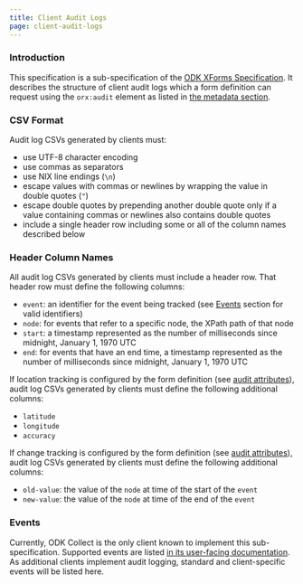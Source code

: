 ```yaml
---
title: Client Audit Logs
page: client-audit-logs
---
```


### Introduction

This specification is a sub-specification of the [ODK XForms Specification](./). It describes the structure of client audit logs which a form definition can request using the `orx:audit` element as listed in [the metadata section](./#metadata).

### CSV Format
Audit log CSVs generated by clients must:
- use UTF-8 character encoding
- use commas as separators
- use NIX line endings (`\n`)
- escape values with commas or newlines by wrapping the value in double quotes (`"`)
- escape double quotes by prepending another double quote only if a value containing commas or newlines also contains double quotes
- include a single header row including some or all of the column names described below

### Header Column Names
All audit log CSVs generated by clients must include a header row. That header row must define the following columns:
- `event`: an identifier for the event being tracked (see [Events](./#events) section for valid identifiers)
- `node`: for events that refer to a specific node, the XPath path of that node
- `start`: a timestamp represented as the number of milliseconds since midnight, January 1, 1970 UTC
- `end`: for events that have an end time, a timestamp represented as the number of milliseconds since midnight, January 1, 1970 UTC

If location tracking is configured by the form definition (see [audit attributes](./#audit-attributes)), audit log CSVs generated by clients must define the following additional columns:
- `latitude`
- `longitude`
- `accuracy`

If change tracking is configured by the form definition (see [audit attributes](./#audit-attributes)), audit log CSVs generated by clients must define the following additional columns:
- `old-value`: the value of the `node` at time of the start of the `event`
- `new-value`: the value of the `node` at time of the end of the `event`

### Events
Currently, ODK Collect is the only client known to implement this sub-specification. Supported events are listed [in its user-facing documentation](https://docs.opendatakit.org/form-audit-log/#event-types). As additional clients implement audit logging, standard and client-specific events will be listed here.